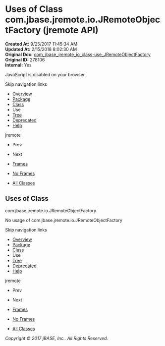 # Uses of Class com.jbase.jremote.io.JRemoteObjectFactory (jremote   API)

**Created At:** 9/25/2017 11:45:34 AM  
**Updated At:** 2/15/2018 8:02:30 AM  
**Original Doc:** [com_jbase_jremote_io_class-use_JRemoteObjectFactory](https://docs.jbase.com/39253-class-use/com_jbase_jremote_io_class-use_JRemoteObjectFactory)  
**Original ID:** 278106  
**Internal:** Yes  

<!--<br>    try {<br>        if (location.href.indexOf('is-external=true') == -1) {<br>            parent.document.title="Uses of Class com.jbase.jremote.io.JRemoteObjectFactory (jremote   API)";<br>        }<br>    }<br>    catch(err) {<br>    }<br>//-->
JavaScript is disabled on your browser.

Skip navigation links

- [Overview](../../../../../overview-summary.html)
- [Package](./../../com.jbase.jremote.io-%28jremote---api%29)
- [Class](./../../jremoteobjectfactory-%28jremote---api%29 "class in com.jbase.jremote.io")
- Use
- [Tree](./../../com.jbase.jremote.io-class-hierarchy-%28jremote---api%29)
- [Deprecated](../../../../../deprecated-list.html)
- [Help](../../../../../help-doc.html)


jremote <br>

- Prev
- Next


- [Frames](./.)
- [No Frames](./.)


- [All Classes](../../../../../allclasses-noframe.html)


<!--<br>  allClassesLink = document.getElementById("allclasses\_navbar\_top");<br>  if(window==top) {<br>    allClassesLink.style.display = "block";<br>  }<br>  else {<br>    allClassesLink.style.display = "none";<br>  }<br>  //-->

## Uses of Class
com.jbase.jremote.io.JRemoteObjectFactory

No usage of com.jbase.jremote.io.JRemoteObjectFactory

Skip navigation links

- [Overview](../../../../../overview-summary.html)
- [Package](./../../com.jbase.jremote.io-%28jremote---api%29)
- [Class](./../../jremoteobjectfactory-%28jremote---api%29 "class in com.jbase.jremote.io")
- Use
- [Tree](./../../com.jbase.jremote.io-class-hierarchy-%28jremote---api%29)
- [Deprecated](../../../../../deprecated-list.html)
- [Help](../../../../../help-doc.html)


jremote <br>

- Prev
- Next


- [Frames](./.)
- [No Frames](./.)


- [All Classes](../../../../../allclasses-noframe.html)


<!--<br>  allClassesLink = document.getElementById("allclasses\_navbar\_bottom");<br>  if(window==top) {<br>    allClassesLink.style.display = "block";<br>  }<br>  else {<br>    allClassesLink.style.display = "none";<br>  }<br>  //-->

*Copyright © 2017 jBASE, Inc.. All Rights Reserved.*

